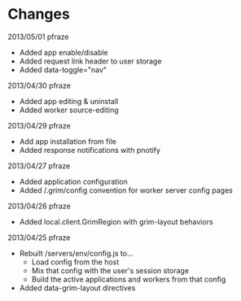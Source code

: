 Changes
=======

2013/05/01 pfraze

 - Added app enable/disable
 - Added request link header to user storage
 - Added data-toggle="nav"


2013/04/30 pfraze
 
 - Added app editing & uninstall
 - Added worker source-editing


2013/04/29 pfraze

 - Add app installation from file
 - Added response notifications with pnotify


2013/04/27 pfraze

 - Added application configuration
 - Added /.grim/config convention for worker server config pages


2013/04/26 pfraze

 - Added local.client.GrimRegion with grim-layout behaviors


2013/04/25 pfraze

 - Rebuilt /servers/env/config.js to...
   - Load config from the host
   - Mix that config with the user's session storage
   - Build the active applications and workers from that config
 - Added data-grim-layout directives